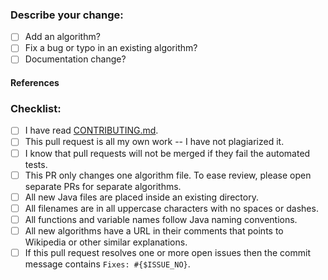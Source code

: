 ### **Describe your change:**

- [ ] Add an algorithm?
- [ ] Fix a bug or typo in an existing algorithm?
- [ ] Documentation change?

#### References

<!-- Add any reference to previous pull-request or issue -->

### **Checklist:**

<!-- Remove items that do not apply. For completed items, change [ ] to [x]. -->

- [ ] I have read [CONTRIBUTING.md](https://github.com/TheAlgorithms/Java/blob/master/CONTRIBUTING.md).
- [ ] This pull request is all my own work -- I have not plagiarized it.
- [ ] I know that pull requests will not be merged if they fail the automated tests.
- [ ] This PR only changes one algorithm file. To ease review, please open separate PRs for separate algorithms.
- [ ] All new Java files are placed inside an existing directory.
- [ ] All filenames are in all uppercase characters with no spaces or dashes.
- [ ] All functions and variable names follow Java naming conventions.
- [ ] All new algorithms have a URL in their comments that points to Wikipedia or other similar explanations.
- [ ] If this pull request resolves one or more open issues then the commit message contains `Fixes: #{$ISSUE_NO}`.
